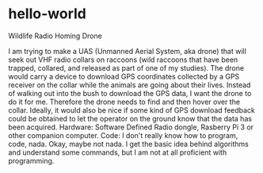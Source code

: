 # hello-world
Wildlife Radio Homing Drone

I am trying to make a UAS (Unmanned Aerial
System, aka drone) that will seek out VHF radio collars on raccoons (wild
raccoons that have been trapped, collared, and released as part of one of my
studies). The drone would carry a device to download GPS
coordinates collected by a GPS receiver on the collar while the animals are
going about their lives. Instead of walking out into the bush to download
the GPS data, I want the drone to do it for me. Therefore the drone needs to find and then 
hover over the collar.
Ideally, it would also be nice if
some kind of GPS download feedback could be obtained to let the operator on the
ground know that the data has been acquired.
Hardware: Software Defined Radio dongle, Rasberry Pi 3 or other companion computer.
Code: I don't really know how to program, code, nada. Okay, maybe not nada.
I get the basic idea behind algorithms and understand some commands, but
I am not at all proficient with programming.


